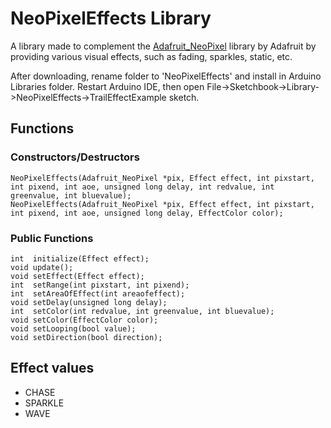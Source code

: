 # NeoPixelEffects Library

A library made to complement the [Adafruit_NeoPixel](https://github.com/adafruit/Adafruit_NeoPixel) library by Adafruit by providing various visual effects, such as fading, sparkles, static, etc.

After downloading, rename folder to 'NeoPixelEffects' and install in Arduino Libraries folder. Restart Arduino IDE, then open File->Sketchbook->Library->NeoPixelEffects->TrailEffectExample sketch.

## Functions
### Constructors/Destructors
~~~arduino
NeoPixelEffects(Adafruit_NeoPixel *pix, Effect effect, int pixstart, int pixend, int aoe, unsigned long delay, int redvalue, int greenvalue, int bluevalue);
NeoPixelEffects(Adafruit_NeoPixel *pix, Effect effect, int pixstart, int pixend, int aoe, unsigned long delay, EffectColor color);
~~~
### Public Functions
~~~arduino
int  initialize(Effect effect);
void update();
void setEffect(Effect effect);
int  setRange(int pixstart, int pixend);
int  setAreaOfEffect(int areaofeffect);
void setDelay(unsigned long delay);
int  setColor(int redvalue, int greenvalue, int bluevalue);
void setColor(EffectColor color);
void setLooping(bool value);
void setDirection(bool direction);
~~~
## Effect values
* CHASE
* SPARKLE
* WAVE
